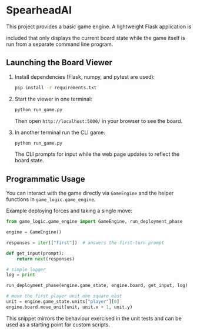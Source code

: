 # SpearheadAI

This project provides a basic game engine. A lightweight Flask application is

included that only displays the current board state while the game itself is run
from a separate command line program.

## Launching the Board Viewer


1. Install dependencies (Flask, numpy, and pytest are used):
   ```bash
   pip install -r requirements.txt
   ```

2. Start the viewer in one terminal:

   ```bash
   python run_game.py
   ```

   Then open `http://localhost:5000/` in your browser to see the board.
3. In another terminal run the CLI game:
   ```bash
   python run_game.py
   ```
   The CLI prompts for input while the web page updates to reflect the board
   state.


## Programmatic Usage

You can interact with the game directly via `GameEngine` and the helper
functions in `game_logic.game_engine`.

Example deploying forces and taking a single move:

```python
from game_logic.game_engine import GameEngine, run_deployment_phase

engine = GameEngine()

responses = iter(["first"])  # answers the first-turn prompt

def get_input(prompt):
    return next(responses)

# simple logger
log = print

run_deployment_phase(engine.game_state, engine.board, get_input, log)

# move the first player unit one square east
unit = engine.game_state.units["player"][0]
engine.board.move_unit(unit, unit.x + 1, unit.y)
```

This snippet mirrors the behaviour exercised in the unit tests and can be used
as a starting point for custom scripts.

